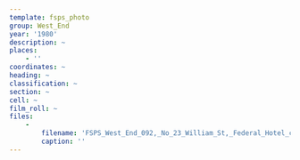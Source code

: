 ```yaml
---
template: fsps_photo
group: West_End
year: '1980'
description: ~
places:
    - ''
coordinates: ~
heading: ~
classification: ~
section: ~
cell: ~
film_roll: ~
files:
    -
        filename: 'FSPS_West_End_092,_No_23_William_St,_Federal_Hotel_courtyard,_WE-4,_1980.png'
        caption: ''
---
```

